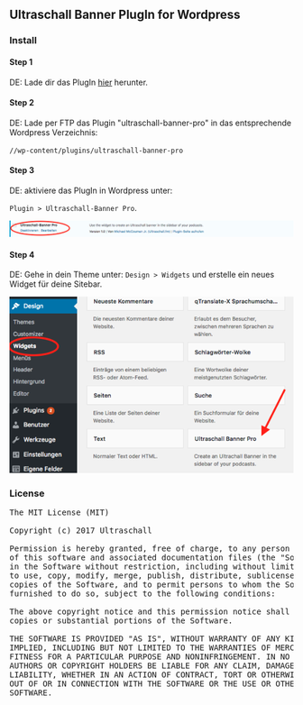
## Ultraschall Banner PlugIn for Wordpress

### Install

#### Step 1
DE: Lade dir das PlugIn <a href="https://github.com/Ultraschall/Ultraschall-Banner/raw/master/plugins/ultraschall-banner-pro.zip">hier</a> herunter.

#### Step 2
DE: Lade per FTP das Plugin "ultraschall-banner-pro" in das entsprechende Wordpress Verzeichnis:

<code>/<wordpress-path>/wp-content/plugins/ultraschall-banner-pro</code>

#### Step 3
DE: aktiviere das PlugIn in Wordpress unter:

<code>Plugin > Ultraschall-Banner Pro</code>.

<img src="https://raw.githubusercontent.com/Ultraschall/Ultraschall-Banner/master/plugins/1-us_banner-wordpress.png">

#### Step 4
DE: Gehe in dein Theme unter: <code>Design > Widgets</code> und erstelle ein neues Widget für deine Sitebar.

<img src="https://raw.githubusercontent.com/Ultraschall/Ultraschall-Banner/master/plugins/2-us_banner-wordpress.png">





### License



<pre>
The MIT License (MIT)

Copyright (c) 2017 Ultraschall

Permission is hereby granted, free of charge, to any person obtaining a copy
of this software and associated documentation files (the "Software"), to deal
in the Software without restriction, including without limitation the rights
to use, copy, modify, merge, publish, distribute, sublicense, and/or sell
copies of the Software, and to permit persons to whom the Software is
furnished to do so, subject to the following conditions:

The above copyright notice and this permission notice shall be included in all
copies or substantial portions of the Software.

THE SOFTWARE IS PROVIDED "AS IS", WITHOUT WARRANTY OF ANY KIND, EXPRESS OR
IMPLIED, INCLUDING BUT NOT LIMITED TO THE WARRANTIES OF MERCHANTABILITY,
FITNESS FOR A PARTICULAR PURPOSE AND NONINFRINGEMENT. IN NO EVENT SHALL THE
AUTHORS OR COPYRIGHT HOLDERS BE LIABLE FOR ANY CLAIM, DAMAGES OR OTHER
LIABILITY, WHETHER IN AN ACTION OF CONTRACT, TORT OR OTHERWISE, ARISING FROM,
OUT OF OR IN CONNECTION WITH THE SOFTWARE OR THE USE OR OTHER DEALINGS IN THE
SOFTWARE.
</pre>
